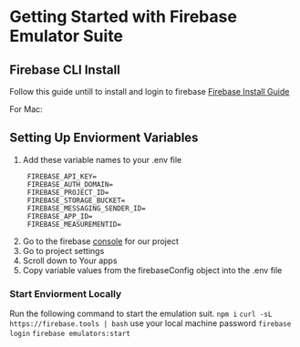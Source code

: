 
# Getting Started with Firebase Emulator Suite

## Firebase CLI Install

Follow this guide untill to install and login to firebase
[Firebase Install Guide](https://firebase.google.com/doxcs/cli?authuser=0#setup_update_cli)

For Mac:


## Setting Up Enviorment Variables

 1. Add these variable names to your .env file
    ```
     FIREBASE_API_KEY=
     FIREBASE_AUTH_DOMAIN=
     FIREBASE_PROJECT_ID=
     FIREBASE_STORAGE_BUCKET=
     FIREBASE_MESSAGING_SENDER_ID=
     FIREBASE_APP_ID=
     FIREBASE_MEASUREMENTID=
    ```
 2. Go to the firebase [console](https://console.firebase.google.com/u/0/) for our project
 3. Go to project settings
 4. Scroll down to Your apps
 5. Copy variable values from the firebaseConfig object into the .env file



### Start Enviorment Locally

Run the following command to start the emulation suit.
` npm i `
` curl -sL https://firebase.tools | bash ` use your local machine password
` firebase login `
` firebase emulators:start `
